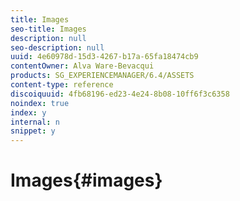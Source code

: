 ```yaml
---
title: Images
seo-title: Images
description: null
seo-description: null
uuid: 4e60978d-15d3-4267-b17a-65fa18474cb9
contentOwner: Alva Ware-Bevacqui
products: SG_EXPERIENCEMANAGER/6.4/ASSETS
content-type: reference
discoiquuid: 4fb68196-ed23-4e24-8b08-10ff6f3c6358
noindex: true
index: y
internal: n
snippet: y
---
```


# Images{#images}

